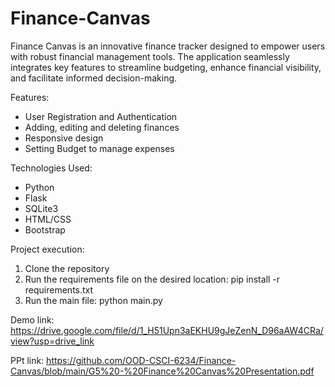 # Finance-Canvas

Finance Canvas is an innovative finance tracker designed to empower users with robust financial management tools. The application seamlessly integrates key features to streamline budgeting, enhance financial visibility, and facilitate informed decision-making.

Features:
 - User Registration and Authentication
 - Adding, editing and deleting finances
 - Responsive design
 - Setting Budget to manage expenses

Technologies Used:
 - Python
 - Flask
 - SQLite3
 - HTML/CSS
 - Bootstrap


Project execution:
1. Clone the repository
2. Run the requirements file on the desired location: pip install -r requirements.txt
3. Run the main file:  python main.py

Demo link: https://drive.google.com/file/d/1_H51Upn3aEKHU9gJeZenN_D96aAW4CRa/view?usp=drive_link

PPt link: https://github.com/OOD-CSCI-6234/Finance-Canvas/blob/main/G5%20-%20Finance%20Canvas%20Presentation.pdf

